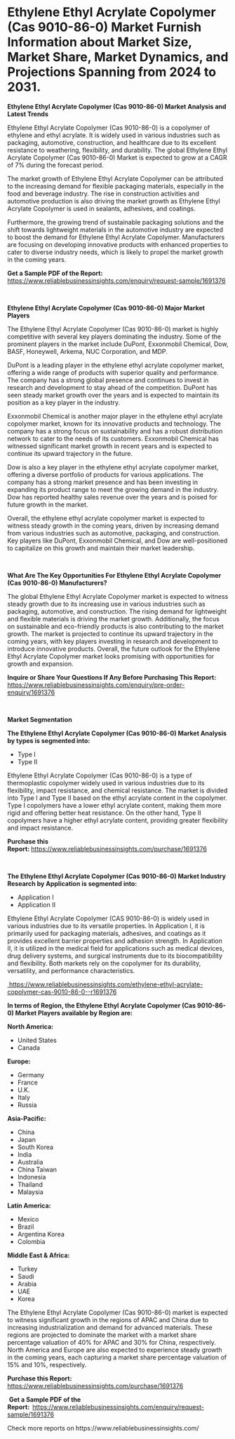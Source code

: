 <p><h1>Ethylene Ethyl Acrylate Copolymer (Cas 9010-86-0) Market Furnish Information about Market Size, Market Share, Market Dynamics, and Projections Spanning from 2024 to 2031.</h1></p><p><strong>Ethylene Ethyl Acrylate Copolymer (Cas 9010-86-0) Market Analysis and Latest Trends</strong></p>
<p><p>Ethylene Ethyl Acrylate Copolymer (Cas 9010-86-0) is a copolymer of ethylene and ethyl acrylate. It is widely used in various industries such as packaging, automotive, construction, and healthcare due to its excellent resistance to weathering, flexibility, and durability. The global Ethylene Ethyl Acrylate Copolymer (Cas 9010-86-0) Market is expected to grow at a CAGR of 7% during the forecast period.</p><p>The market growth of Ethylene Ethyl Acrylate Copolymer can be attributed to the increasing demand for flexible packaging materials, especially in the food and beverage industry. The rise in construction activities and automotive production is also driving the market growth as Ethylene Ethyl Acrylate Copolymer is used in sealants, adhesives, and coatings.</p><p>Furthermore, the growing trend of sustainable packaging solutions and the shift towards lightweight materials in the automotive industry are expected to boost the demand for Ethylene Ethyl Acrylate Copolymer. Manufacturers are focusing on developing innovative products with enhanced properties to cater to diverse industry needs, which is likely to propel the market growth in the coming years.</p></p>
<p><strong>Get a Sample PDF of the Report:&nbsp;</strong> <a href="https://www.reliablebusinessinsights.com/enquiry/request-sample/1691376">https://www.reliablebusinessinsights.com/enquiry/request-sample/1691376</a></p>
<p>&nbsp;</p>
<p><strong>Ethylene Ethyl Acrylate Copolymer (Cas 9010-86-0) Major Market Players</strong></p>
<p><p>The Ethylene Ethyl Acrylate Copolymer (Cas 9010-86-0) market is highly competitive with several key players dominating the industry. Some of the prominent players in the market include DuPont, Exxonmobil Chemical, Dow, BASF, Honeywell, Arkema, NUC Corporation, and MDP.</p><p>DuPont is a leading player in the ethylene ethyl acrylate copolymer market, offering a wide range of products with superior quality and performance. The company has a strong global presence and continues to invest in research and development to stay ahead of the competition. DuPont has seen steady market growth over the years and is expected to maintain its position as a key player in the industry.</p><p>Exxonmobil Chemical is another major player in the ethylene ethyl acrylate copolymer market, known for its innovative products and technology. The company has a strong focus on sustainability and has a robust distribution network to cater to the needs of its customers. Exxonmobil Chemical has witnessed significant market growth in recent years and is expected to continue its upward trajectory in the future.</p><p>Dow is also a key player in the ethylene ethyl acrylate copolymer market, offering a diverse portfolio of products for various applications. The company has a strong market presence and has been investing in expanding its product range to meet the growing demand in the industry. Dow has reported healthy sales revenue over the years and is poised for future growth in the market.</p><p>Overall, the ethylene ethyl acrylate copolymer market is expected to witness steady growth in the coming years, driven by increasing demand from various industries such as automotive, packaging, and construction. Key players like DuPont, Exxonmobil Chemical, and Dow are well-positioned to capitalize on this growth and maintain their market leadership.</p></p>
<p>&nbsp;</p>
<p><strong>What Are The Key Opportunities For Ethylene Ethyl Acrylate Copolymer (Cas 9010-86-0) Manufacturers?</strong></p>
<p><p>The global Ethylene Ethyl Acrylate Copolymer market is expected to witness steady growth due to its increasing use in various industries such as packaging, automotive, and construction. The rising demand for lightweight and flexible materials is driving the market growth. Additionally, the focus on sustainable and eco-friendly products is also contributing to the market growth. The market is projected to continue its upward trajectory in the coming years, with key players investing in research and development to introduce innovative products. Overall, the future outlook for the Ethylene Ethyl Acrylate Copolymer market looks promising with opportunities for growth and expansion.</p></p>
<p><strong>Inquire or Share Your Questions If Any Before Purchasing This Report:</strong> <a href="https://www.reliablebusinessinsights.com/enquiry/pre-order-enquiry/1691376">https://www.reliablebusinessinsights.com/enquiry/pre-order-enquiry/1691376</a></p>
<p>&nbsp;</p>
<p><strong>Market Segmentation</strong></p>
<p><strong>The Ethylene Ethyl Acrylate Copolymer (Cas 9010-86-0) Market Analysis by types is segmented into:</strong></p>
<p><ul><li>Type I</li><li>Type II</li></ul></p>
<p><p>Ethylene Ethyl Acrylate Copolymer (Cas 9010-86-0) is a type of thermoplastic copolymer widely used in various industries due to its flexibility, impact resistance, and chemical resistance. The market is divided into Type I and Type II based on the ethyl acrylate content in the copolymer. Type I copolymers have a lower ethyl acrylate content, making them more rigid and offering better heat resistance. On the other hand, Type II copolymers have a higher ethyl acrylate content, providing greater flexibility and impact resistance.</p></p>
<p><strong>Purchase this Report:&nbsp;</strong><a href="https://www.reliablebusinessinsights.com/purchase/1691376">https://www.reliablebusinessinsights.com/purchase/1691376</a></p>
<p>&nbsp;</p>
<p><strong>The Ethylene Ethyl Acrylate Copolymer (Cas 9010-86-0) Market Industry Research by Application is segmented into:</strong></p>
<p><ul><li>Application I</li><li>Application II</li></ul></p>
<p><p>Ethylene Ethyl Acrylate Copolymer (CAS 9010-86-0) is widely used in various industries due to its versatile properties. In Application I, it is primarily used for packaging materials, adhesives, and coatings as it provides excellent barrier properties and adhesion strength. In Application II, it is utilized in the medical field for applications such as medical devices, drug delivery systems, and surgical instruments due to its biocompatibility and flexibility. Both markets rely on the copolymer for its durability, versatility, and performance characteristics.</p></p>
<p><a href="https://www.reliablebusinessinsights.com/ethylene-ethyl-acrylate-copolymer-cas-9010-86-0--r1691376">&nbsp;https://www.reliablebusinessinsights.com/ethylene-ethyl-acrylate-copolymer-cas-9010-86-0--r1691376</a></p>
<p><strong>In terms of Region, the Ethylene Ethyl Acrylate Copolymer (Cas 9010-86-0) Market Players available by Region are:</strong></p>
<p>
    <p> <strong> North America: </strong>
        <ul>
            <li>United States</li>
            <li>Canada</li>
        </ul>
        </p> 
    <p> <strong> Europe: </strong>
        <ul>
            <li>Germany</li>
            <li>France</li>
            <li>U.K.</li>
            <li>Italy</li>
            <li>Russia</li>
        </ul>
        </p> 
    <p> <strong> Asia-Pacific: </strong>
        <ul>
            <li>China</li>
            <li>Japan</li>
            <li>South Korea</li>
            <li>India</li>
            <li>Australia</li>
            <li>China Taiwan</li>
            <li>Indonesia</li>
            <li>Thailand</li>
            <li>Malaysia</li>
        </ul>
        </p> 
    <p> <strong> Latin America: </strong>
        <ul>
            <li>Mexico</li>
            <li>Brazil</li>
            <li>Argentina Korea</li>
            <li>Colombia</li>
        </ul>
        </p> 
    <p> <strong> Middle East & Africa: </strong>
        <ul>
            <li>Turkey</li>
            <li>Saudi</li>
            <li>Arabia</li>
            <li>UAE</li>
            <li>Korea</li>
        </ul>
    </p>
    </p>
<p><p>The Ethylene Ethyl Acrylate Copolymer (Cas 9010-86-0) market is expected to witness significant growth in the regions of APAC and China due to increasing industrialization and demand for advanced materials. These regions are projected to dominate the market with a market share percentage valuation of 40% for APAC and 30% for China, respectively. North America and Europe are also expected to experience steady growth in the coming years, each capturing a market share percentage valuation of 15% and 10%, respectively.</p></p>
<p><strong>Purchase this Report: </strong><a href="https://www.reliablebusinessinsights.com/purchase/1691376">https://www.reliablebusinessinsights.com/purchase/1691376</a></p>
<p>&nbsp;<strong>Get a Sample PDF of the Report:&nbsp;&nbsp;</strong><a href="https://www.reliablebusinessinsights.com/enquiry/request-sample/1691376">https://www.reliablebusinessinsights.com/enquiry/request-sample/1691376</a></p>
<p><strong></strong></p>
<p>Check more reports on https://www.reliablebusinessinsights.com/</p>